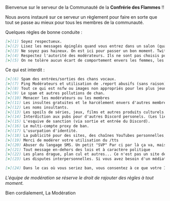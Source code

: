 Bienvenue sur le serveur de la Communauté de la **Confrérie des Flammes** !!

Nous avons instauré sur ce serveur un règlement pour faire en sorte que tout se passe au mieux pour tous les membres de la communauté.

Quelques règles de bonne conduite :
```md
[>](1) Soyez respectueux.
[>](2) Lisez les messages épinglés quand vous entrez dans un salon (quand il y en a). Respectez les différents salons et utilisez-les de façon appropriée. Ne soyez pas hors-sujet et prenez en compte ce que les gens disent avant de débarquer avec un hors-sujet total.
[>](3) Ne soyez pas haineux. On est ici pour passer un bon moment. Twitter est un meilleur endroit pour raconter comment vous détestez tout le monde.
[>](4) Respectez l'autorité des modérateurs. Ils ne sont pas choisis pour rien et prennent des décisions dans le but d'assurer une bonne ambiance et une bonne entente sur le serveur. Ne remettez donc pas leurs décisions en question, qu'elles vous plaisent ou non.
[>](5) On ne tolère aucun écart de comportement envers les femmes, les filles et les e-girls.
```
Ce qui est interdit :
```md
[>](6) Spam des entrées/sorties des chans vocaux.
[>](7) Ping Modérateurs et utilisation de .report abusifs (sans raison)
[>](8) Tout ce qui est nsfw ou images non appropriés pour les plus jeunes.
[>](9) Le spam et autres pollutions de chan.
[>](10) Menacer les modérateurs ou les membres
[>](11) Les insultes gratuites et le harcèlement envers d'autres membres de la communauté.
[>](12) Les noms insultants.
[>](13) Les spoils de séries, jeux, films et autres produits culturels, excepté concernant Fire Emblem Heroes dans les chans qui sont consacrés au jeu.
[>](14) Interdiction aux pubs pour d'autres Discord personels. (Les liens vers des Discord d'utilité publique comme r/Overwatch ou Discord API sont autorisés)
[>](15) L'esquive de sanction (via sortie et entrée du Discord).
[>](16) Le multi-compte proxy de ban.
[>](17) L'usurpation d'identité.
[>](18) La publicité pour des sites, des chaînes YouTubes personnelles, des serveurs Minecraft personnels,...
[>](19) Merci de modérer votre utilisation du /tts
[>](20) Abuser du langage SMS. Un petit "SVP" Par ci par là ça va, mais un message complet en langage SMS c'est rude à déchiffrer...
[>](21) Tout message en-dehors des lois et à caractère politique
[>](22) Les plans drague, plan cul et autres... Ce n'est pas un site de rencontre ici !
[>](23) Les disputes interpersonnelles. Si vous avez besoin d'un médiateur ou si le problème est grave, vous pouvez vous en référer à la modération.
```
```md
[>](24) Dans le cas où vous seriez ban, vous consentez à ce que votre IP soit diffusée aux membres de l'équipe du serveur.
```

*L'équipe de modération se réserve le droit de rajouter des règles à tout moment.*

Bien cordialement,
La Modération
